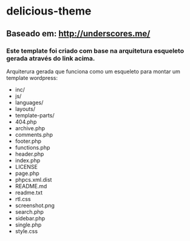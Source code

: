 # delicious-theme
## Baseado em: http://underscores.me/
### Este template foi criado com base na arquitetura esqueleto gerada através do link acima.
Arquiterura gerada que funciona como um esqueleto para montar um template wordpress:
<ul>
<li>inc/</li>
<li>js/</li>
<li>languages/</li>
<li>layouts/</li>
<li>template-parts/</li>
<li>404.php</li>
<li>archive.php</li>
<li>comments.php</li>
<li>footer.php</li>
<li>functions.php</li>
<li>header.php</li>
<li>index.php</li>
<li>LICENSE</li>
<li>page.php</li>
<li>phpcs.xml.dist</li>
<li>README.md</li>
<li>readme.txt</li>
<li>rtl.css</li>
<li>screenshot.png</li>
<li>search.php</li>
<li>sidebar.php</li>
<li>single.php</li>
<li>style.css</li>
</ul>


